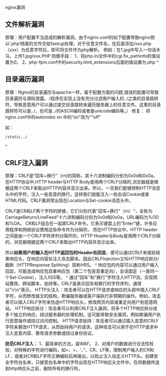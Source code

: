 nginx漏洞
## **文件解析漏洞**
原理：用户配置不当造成的解析漏洞。由于nginx.conf的如下配置导致nginx把以’.php’结尾的文件交给fastcgi处理，对于任意文件名，在后面添加/xxx.php（xxx）为任意字符后，即可将文件作为php解析。
例如：在1.jpg中写入一句话木马，上传1.jpg/xxx.PHP
防御手段：
1、将php.ini文件中的cgi.fix_pathinfo的值设置为0。
2、php-fpm.conf中的security.limit_extensions后面的值设置为.php
^
## **目录遍历漏洞**
原理：Nginx的目录遍历与apache一样，属于配置方面的问题,错误的配置可导致目录遍历与源码泄露。（程序在实现上没有充分过滤用户输入的../之类的目录跳转符，导致恶意用户可以通过提交目录跳转来遍历服务器上的任意文件。这里的目录跳转符可以是../，也可是../的ASCllI编码或者是unicode编码等。）
修复：
将nginx.conf中的autoindex on 中的“on"改为“"off"

如：
```
/static../
```
^
## **CRLF注入漏洞**
原理：CRLF是”回车+换行”（rn)的简称，其十六进制编码分别为0x0d和0x0a。
在HTTP协议中,HTTP header与HTTP Body是用两个CRLF分隔的,浏览器就是根据这两个CRLF来取出HTTP内容并显示出来。所以，一旦我们能够控制HTTP消息头中的字符，注入一些恶意的换行，这样我们就能注入一些会话Cookie或者HTML代码。CRLF漏洞常出现在Location与Set-cookie消息头中。

CRLF是CR和LF两个字符的拼接，它们分别代表"回车+换行”（rn）“，全称为CarriageReturn/LineFeed"十六进制编码分别为0x0d和0x0a，URL编码为%OD和%OA。
CR和LF组合在一起即CRLF命令，它表示键盘上的"Enter"键，许多应用程序和网络协议使用这些命令作为分隔符。
而在HTTP协议中，HTTP header之间是由一个CRLF字符序列分隔开的，HTTP Header与Body是用两个CRLF分隔的，浏览器根据这两个CRLF来取出HTTP内容并显示出来。

所以**如果用户的输入在HTTP返回包的Header处回显**，便可以通过CRLF来提前结束响应头，在响应内容处注入攻击脚本。因此CRLFInjection又叫HTTP响应拆分/截断（HTTPResponse Splitting）简称HRS。
^
响应包的内容可以通过用户输入回显，可能造成响应包双重响应包（第二个包恶意重定向），会话固定（一直同一个Set-Cookie），注入XSS等。
^
通过“回车”和“换行”字符注入HTTP流，实现网站篡改、跨站脚本、劫持等。CRLF是表示回车和换行的字符序列，通常以"\r\n"表示。
HTTP头注入：攻击者可以在HTTP请求或响应的头部中插入CRLF字符，从而修改报文的结构，欺骗服务器或客户端执行非预期的操作。例如，攻击者可以插入CRLF字符来伪造HTTP响应头，修改网页内容或重定向用户到恶意网站。
HTTP响应拆分：攻击者可以利用CRLF注入漏洞，将多个HTTP响应拆分成多个独立的响应，绕过服务器的处理机制。这可能导致安全漏洞，例如欺骗用户执行恶意操作或绕过访问控制。
HTTP请求劫持：攻击者可以通过插入恶意的CRLF字符来篡改HTTP请求，从而劫持用户的请求。这种攻击可以用于在HTTP请求中注入恶意内容、篡改请求参数或绕过身份验证。



**防范CRLF注入：**
1、最简单的方法，装WAF。
2、对用户的数据进行合法性校验，对特殊的字符进行编码，如<、>、‘、”、CR、LF等，限制用户输入的CR和LF，或者对CR和LF字符正确编码后再输出，以防止注入自定义HTTP头。创建安全字符白名单，只接受白名单中的字符出现在HTTP响应头文件中。在将数据传送到http响应头之前，删除所有的换行符。